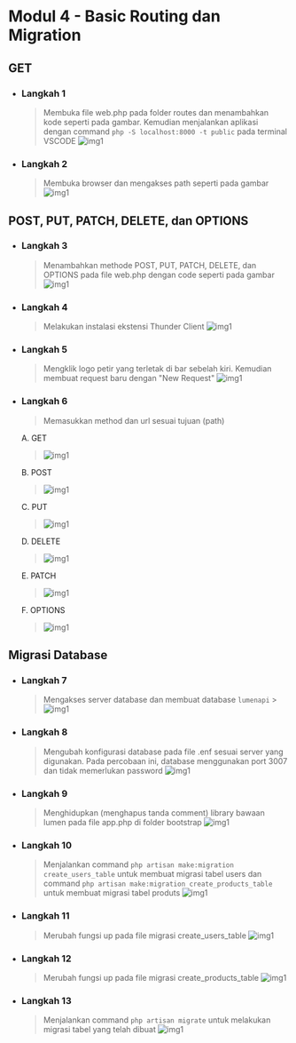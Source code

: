 # Modul 4 - Basic Routing dan Migration

## GET

- ### Langkah 1

  > Membuka file web.php pada folder routes dan menambahkan kode seperti pada gambar. Kemudian menjalankan aplikasi dengan command `php -S localhost:8000 -t public` pada terminal VSCODE
  > ![img1](1-1.png)

- ### Langkah 2

  > Membuka browser dan mengakses path seperti pada gambar
  > ![img1](1-2.png)

## POST, PUT, PATCH, DELETE, dan OPTIONS

- ### Langkah 3

  > Menambahkan methode POST, PUT, PATCH, DELETE, dan OPTIONS pada file web.php dengan code seperti pada gambar
  > ![img1](2.png)

- ### Langkah 4

  > Melakukan instalasi ekstensi Thunder Client
  > ![img1](3.png)

- ### Langkah 5

  > Mengklik logo petir yang terletak di bar sebelah kiri. Kemudian membuat request baru dengan "New Request"
  > ![img1](4.png)

- ### Langkah 6

  > Memasukkan method dan url sesuai tujuan (path)

  A. GET

  > ![img1](5-1.png)

  B. POST

  > ![img1](5-2.png)

  C. PUT

  > ![img1](5-3.png)

  D. DELETE

  > ![img1](5-4.png)

  E. PATCH

  > ![img1](5-5.png)

  F. OPTIONS

  > ![img1](5-6.png)

## Migrasi Database

- ### Langkah 7

  > Mengakses server database dan membuat database `lumenapi` > ![img1](6.png)

- ### Langkah 8

  > Mengubah konfigurasi database pada file .enf sesuai server yang digunakan. Pada percobaan ini, database menggunakan port 3007 dan tidak memerlukan password
  > ![img1](7.png)

- ### Langkah 9

  > Menghidupkan (menghapus tanda comment) library bawaan lumen pada file app.php di folder bootstrap
  > ![img1](8.png)

- ### Langkah 10

  > Menjalankan command `php artisan make:migration create_users_table` untuk membuat migrasi tabel users dan command `php artisan make:migration create_products_table` untuk membuat migrasi tabel produts
  > ![img1](9.png)

- ### Langkah 11

  > Merubah fungsi up pada file migrasi create_users_table
  > ![img1](10.png)

- ### Langkah 12

  > Merubah fungsi up pada file migrasi create_products_table
  > ![img1](11.png)

- ### Langkah 13

  > Menjalankan command `php artisan migrate` untuk melakukan migrasi tabel yang telah dibuat
  > ![img1](12.png)
